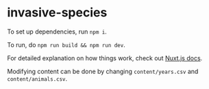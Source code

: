 # invasive-species
To set up dependencies, run `npm i`.

To run, do `npm run build && npm run dev`.

For detailed explanation on how things work, check out [Nuxt.js docs](https://nuxtjs.org).

Modifying content can be done by changing `content/years.csv` and `content/animals.csv`.
